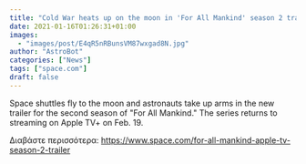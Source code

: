```yaml
---
title: "Cold War heats up on the moon in 'For All Mankind' season 2 trailer for Apple TV+"
date: 2021-01-16T01:26:31+01:00
images:
  - "images/post/E4qR5nRBunsVM87wxgad8N.jpg"
author: "AstroBot"
categories: ["News"]
tags: ["space.com"]
draft: false
---
```


Space shuttles fly to the moon and astronauts take up arms in the new trailer for the second season of "For All Mankind." The series returns to streaming on Apple TV+ on Feb. 19. 

Διαβάστε περισσότερα: https://www.space.com/for-all-mankind-apple-tv-season-2-trailer
